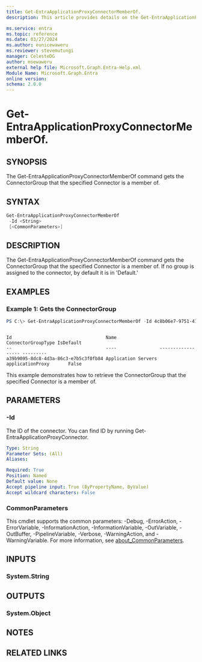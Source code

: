 ```yaml
---
title: Get-EntraApplicationProxyConnectorMemberOf.
description: This article provides details on the Get-EntraApplicationProxyConnectorMemberOf Command.

ms.service: entra
ms.topic: reference
ms.date: 03/27/2024
ms.author: eunicewaweru
ms.reviewer: stevemutungi
manager: CelesteDG
author: msewaweru
external help file: Microsoft.Graph.Entra-Help.xml
Module Name: Microsoft.Graph.Entra
online version:
schema: 2.0.0
---
```


# Get-EntraApplicationProxyConnectorMemberOf.

## SYNOPSIS
The Get-EntraApplicationProxyConnectorMemberOf command gets the ConnectorGroup that the specified Connector is a member of.

## SYNTAX

```powershell
Get-EntraApplicationProxyConnectorMemberOf 
 -Id <String> 
 [<CommonParameters>]
```

## DESCRIPTION
The Get-EntraApplicationProxyConnectorMemberOf command gets the ConnectorGroup that the specified Connector is a member of.
If no group is assigned to the connector, by default it is in 'Default.'

## EXAMPLES

### Example 1: Gets the ConnectorGroup

```powershell
PS C:\> Get-EntraApplicationProxyConnectorMemberOf -Id 4c8b06e7-9751-41d5-8e5e-48e9b9bc2c66
```
```output

Id                                   Name                ConnectorGroupType IsDefault
--                                   ----                ------------------ ---------
a39b9095-8dc8-4d3a-86c3-e7b5c3f0fb84 Application Servers applicationProxy       False
```
This example demonstrates how to retrieve the ConnectorGroup that the specified Connector is a member of.

## PARAMETERS

### -Id
The ID of the connector.
You can find ID by running Get-EntraApplicationProxyConnector.

```yaml
Type: String
Parameter Sets: (All)
Aliases:

Required: True
Position: Named
Default value: None
Accept pipeline input: True (ByPropertyName, ByValue)
Accept wildcard characters: False
```

### CommonParameters
This cmdlet supports the common parameters: -Debug, -ErrorAction, -ErrorVariable, -InformationAction, -InformationVariable, -OutVariable, -OutBuffer, -PipelineVariable, -Verbose, -WarningAction, and -WarningVariable. For more information, see [about_CommonParameters](https://go.microsoft.com/fwlink/?LinkID=113216).

## INPUTS

### System.String
## OUTPUTS

### System.Object
## NOTES

## RELATED LINKS

